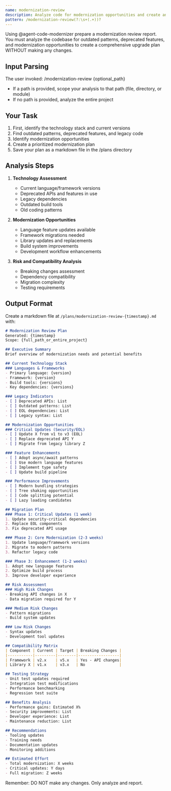 ```yaml
---
name: modernization-review
description: Analyze code for modernization opportunities and create an update plan
pattern: /modernization-review(?:\s+(.+))?
---
```


Using @agent-code-modernizer prepare a modernization review report. You must analyze the codebase for outdated patterns, deprecated features, and modernization opportunities to create a comprehensive upgrade plan WITHOUT making any changes.

## Input Parsing
The user invoked: /modernization-review {optional_path}
- If a path is provided, scope your analysis to that path (file, directory, or module)
- If no path is provided, analyze the entire project

## Your Task
1. First, identify the technology stack and current versions
2. Find outdated patterns, deprecated features, and legacy code
3. Identify modernization opportunities
4. Create a prioritized modernization plan
5. Save your plan as a markdown file in the /plans directory

## Analysis Steps
1. **Technology Assessment**
   - Current language/framework versions
   - Deprecated APIs and features in use
   - Legacy dependencies
   - Outdated build tools
   - Old coding patterns

2. **Modernization Opportunities**
   - Language feature updates available
   - Framework migrations needed
   - Library updates and replacements
   - Build system improvements
   - Development workflow enhancements

3. **Risk and Compatibility Analysis**
   - Breaking changes assessment
   - Dependency compatibility
   - Migration complexity
   - Testing requirements

## Output Format
Create a markdown file at `/plans/modernization-review-{timestamp}.md` with:

```markdown
# Modernization Review Plan
Generated: {timestamp}
Scope: {full_path_or_entire_project}

## Executive Summary
Brief overview of modernization needs and potential benefits

## Current Technology Stack
### Languages & Frameworks
- Primary language: {version}
- Framework: {version}
- Build tools: {versions}
- Key dependencies: {versions}

### Legacy Indicators
- [ ] Deprecated APIs: List
- [ ] Outdated patterns: List
- [ ] EOL dependencies: List
- [ ] Legacy syntax: List

## Modernization Opportunities
### Critical Updates (Security/EOL)
- [ ] Update X from v1 to v3 (EOL)
- [ ] Replace deprecated API Y
- [ ] Migrate from legacy library Z

### Feature Enhancements
- [ ] Adopt async/await patterns
- [ ] Use modern language features
- [ ] Implement type safety
- [ ] Update build pipeline

### Performance Improvements
- [ ] Modern bundling strategies
- [ ] Tree shaking opportunities
- [ ] Code splitting potential
- [ ] Lazy loading candidates

## Migration Plan
### Phase 1: Critical Updates (1 week)
1. Update security-critical dependencies
2. Replace EOL components
3. Fix deprecated API usage

### Phase 2: Core Modernization (2-3 weeks)
1. Update language/framework versions
2. Migrate to modern patterns
3. Refactor legacy code

### Phase 3: Enhancement (1-2 weeks)
1. Adopt new language features
2. Optimize build process
3. Improve developer experience

## Risk Assessment
### High Risk Changes
- Breaking API changes in X
- Data migration required for Y

### Medium Risk Changes
- Pattern migrations
- Build system updates

### Low Risk Changes
- Syntax updates
- Development tool updates

## Compatibility Matrix
| Component | Current | Target | Breaking Changes |
|-----------|---------|--------|------------------|
| Framework | v2.x    | v5.x   | Yes - API changes|
| Library X | v1.x    | v3.x   | No               |

## Testing Strategy
- Unit test updates required
- Integration test modifications
- Performance benchmarking
- Regression test suite

## Benefits Analysis
- Performance gains: Estimated X%
- Security improvements: List
- Developer experience: List
- Maintenance reduction: List

## Recommendations
- Tooling updates
- Training needs
- Documentation updates
- Monitoring additions

## Estimated Effort
- Total modernization: X weeks
- Critical updates: Y days
- Full migration: Z weeks
```

Remember: DO NOT make any changes. Only analyze and report.